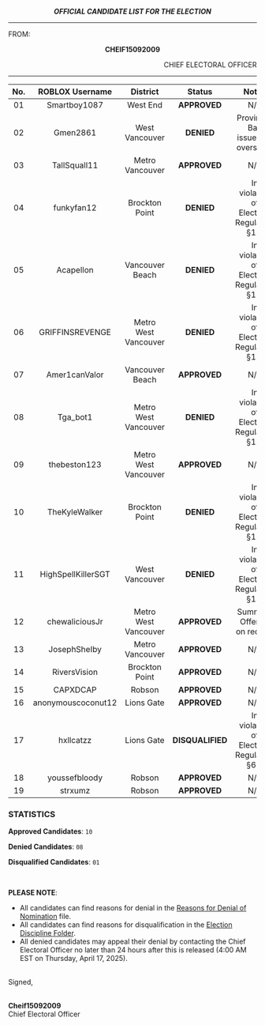 <p align="center"><b><i>
				OFFICIAL CANDIDATE LIST FOR THE ELECTION
</b></i>

---

FROM:
<p align="center"><b>		CHEIF15092009			</b>
<p align="right">		CHIEF ELECTORAL OFFICER

----

| No. | ROBLOX Username | District | Status | Notes |
| :---: | :---: | :---: | :---: | :---: |
| 01	| Smartboy1087 | West End | **APPROVED** | N/A
| 02  | Gmen2861 | West Vancouver | **DENIED** | Provincial Ban issued by oversight.
| 03  | TallSquall11 | Metro Vancouver | **APPROVED** | N/A
| 04  | funkyfan12 | Brockton Point | **DENIED** | In violation of Electoral Regulation §13.
| 05  | Acapellon | Vancouver Beach | **DENIED** | In violation of Electoral Regulation §13.
| 06  | GRIFFINSREVENGE | Metro West Vancouver | **DENIED** | In violation of Electoral Regulation §13.
| 07  | Amer1canValor | Vancouver Beach | **APPROVED** | N/A
| 08  | Tga_bot1 | Metro West Vancouver | **DENIED** | In violation of Electoral Regulation §13.
| 09  | thebeston123 | Metro West Vancouver | **APPROVED** | N/A
| 10  | TheKyleWalker | Brockton Point | **DENIED** | In violation of Electoral Regulation §13.
| 11  | HighSpellKillerSGT | West Vancouver | **DENIED** | In violation of Electoral Regulation §13.
| 12  | chewaliciousJr | Metro West Vancouver | **APPROVED** | Summary Offence on record.
| 13  | JosephSheIby | Metro Vancouver | **APPROVED** | N/A
| 14  | RiversVision | Brockton Point | **APPROVED** | N/A
| 15  | CAPXDCAP | Robson | **APPROVED** | N/A
| 16  | anonymouscoconut12 | Lions Gate | **APPROVED** | N/A
| 17  | hxllcatzz | Lions Gate | **DISQUALIFIED** | In violation of Electoral Regulation §61.
| 18  | youssefbloody | Robson | **APPROVED** | N/A
| 19  | strxumz | Robson | **APPROVED** | N/A

### STATISTICS
**Approved Candidates**: `10`

**Denied Candidates**: `08`

**Disqualified Candidates**: `01`

<br>

**PLEASE NOTE**:

- All candidates can find reasons for denial in the [Reasons for Denial of Nomination](https://github.com/chief15092009/Elections-BC/blob/main/Elections/Legislative%20Assembly%20Elections/3rd%20Legislative%20Assembly%20Elections/Reasons%20for%20Denial%20of%20Nomination.md) file.
- All candidates can find reasons for disqualification in the [Election Discipline Folder](https://github.com/chief15092009/Elections-BC/tree/main/Electoral%20Disciplinary%20Actions).
- All denied candidates may appeal their denial by contacting the Chief Electoral Officer no later than 24 hours after this is released (4:00 AM EST on Thursday, April 17, 2025).

<br> Signed,

<br> **Cheif15092009**
<br> Chief Electoral Officer
